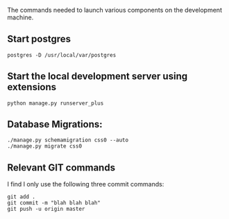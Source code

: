 The commands needed to launch various components on the development machine.

## Start postgres

	postgres -D /usr/local/var/postgres 


## Start the local development server using extensions


	python manage.py runserver_plus   


## Database Migrations:


	./manage.py schemamigration css0 --auto
	./manage.py migrate css0   

## Relevant GIT commands

I find I only use the following three commit commands:

	git add .
	git commit -m "blah blah blah"
	git push -u origin master